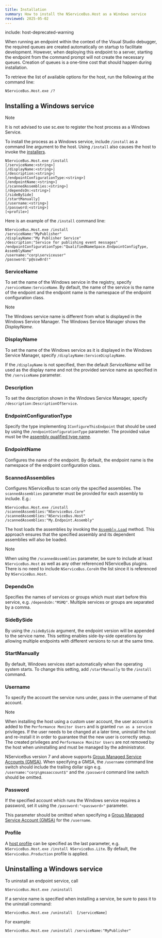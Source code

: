 ```yaml
---
title: Installation
summary: How to install the NServiceBus.Host as a Windows service
reviewed: 2025-05-02
---
```


include: host-deprecated-warning

When running an endpoint within the context of the Visual Studio debugger, the required queues are created automatically on startup to facilitate development. However, when deploying this endpoint to a server, starting the endpoint from the command prompt will not create the necessary queues. Creation of queues is a one-time cost that should happen during installation.

To retrieve the list of available options for the host, run the following at the command line:

```shell
NServiceBus.Host.exe /?
```


## Installing a Windows service

> [!NOTE]
> It is not advised to use sc.exe to register the host process as a Windows Service.

To install the process as a Windows service, include `/install` as a command line argument to the host. Using `/install` also causes the host to invoke the [installers](/nservicebus/operations/installers.md).

```shell
NServiceBus.Host.exe /install
[/serviceName:<string>]
[/displayName:<string>]
[/description:<string>]
[/endpointConfigurationType:<string>]
[/endpointName:<string>]
[/scannedAssemblies:<string>]
[/dependsOn:<string>]
[/sideBySide]
[/startManually]
[/username:<string>]
[/password:<string>]
[<profile>]
```

Here is an example of the `/install` command line:

```shell
NServiceBus.Host.exe /install
/serviceName:"MyPublisher"
/displayName:"My Publisher Service"
/description:"Service for publishing event messages"
/endpointConfigurationType:"QualifiedNameSpace.EndpointConfigType, AssemblyName"
/username:"corp\serviceuser"
/password:"p@ssw0rd!"
```


### ServiceName

To set the name of the Windows service in the registry, specify `/serviceName:ServiceName`. By default, the name of the service is the name of the endpoint and the endpoint name is the namespace of the endpoint configuration class.

> [!NOTE]
> The Windows service name is different from what is displayed in the Windows Service Manager. The Windows Service Manager shows the *DisplayName*.


### DisplayName

To set the name of the Windows service as it is displayed in the Windows Service Manager, specify `/displayName:ServiceDisplayName`.

If the `/displayName` is not specified, then the default *ServiceName* will be used as the display name and not the provided service name as specified in the `/serviceName` parameter.


### Description

To set the description shown in the Windows Service Manager, specify
`/description:DescriptionOfService`.


### EndpointConfigurationType

Specify the type implementing `IConfigureThisEndpoint` that should be used by using the `/endpointConfigurationType` parameter. The provided value must be the [assembly qualified type name](https://msdn.microsoft.com/en-us/library/system.type.assemblyqualifiedname.aspx).


### EndpointName

Configures the name of the endpoint. By default, the endpoint name is the namespace of the endpoint configuration class.


### ScannedAssemblies

Configures NServiceBus to scan only the specified assemblies. The `scannedAssemblies` parameter must be provided for each assembly to include. E.g.:

```shell
NServiceBus.Host.exe /install
/scannedAssemblies:"NServiceBus.Core"
/scannedAssemblies:"NServiceBus.Host"
/scannedAssemblies:"My.Endpoint.Assembly"
```

The host loads the assemblies by invoking the [`Assembly.Load`](https://msdn.microsoft.com/en-us/library/ky3942xh.aspx) method. This approach ensures that the specified assembly and its dependent assemblies will also be loaded.

> [!NOTE]
> When using the `/scannedAssemblies` parameter, be sure to include at least `NServiceBus.Host` as well as any other referenced NServiceBus plugins. There is no need to include `NServiceBus.Core`in the list since it is referenced by `NServiceBus.Host`.


### DependsOn

Specifies the names of services or groups which must start before this service, e.g. `/dependsOn:"MSMQ"`. Multiple services or groups are separated by a comma.


### SideBySide

By using the `/sideBySide` argument, the endpoint version will be appended to the service name. This setting enables side-by-side operations by allowing multiple endpoints with different versions to run at the same time.


### StartManually

By default, Windows services start automatically when the operating system starts. To change this setting, add
`/startManually` to the `/install` command.


### Username

To specify the account the service runs under, pass in the username of that account.

> [!NOTE]
> When installing the host using a custom user account, the user account is added to the `Performance Monitor Users` and is granted `run as a service` privileges. If the user needs to be changed at a later time, uninstall the host and re-install it in order to guarantee that the new user is correctly setup. The created privileges and `Performance Monitor Users` are not removed by the host when uninstalling and must be managed by the administrator.

NServiceBus version 7 and above supports [Group Managed Service Accounts (GMSA)](http://blog.windowsserversecurity.com/2015/01/27/step-by-step-guide-to-configure-group-managed-service-accounts/).  When specifying a GMSA,  the `/username` command line switch should include the trailing dollar sign e.g. `/username:"corp\gmsaaccount$"` and the `/password` command line switch should be omitted.


### Password

If the specified account which runs the Windows service requires a password, set it using the `/password:"<password>"` parameter.

This parameter should be omitted when specifying a [Group Managed Service Account (GMSA)](http://blog.windowsserversecurity.com/2015/01/27/step-by-step-guide-to-configure-group-managed-service-accounts/) for the `/username`.


### Profile

A [host profile](profiles.md) can be specified as the last parameter, e.g. `NServiceBus.Host.exe /install NServiceBus.Lite`. By default, the `NServiceBus.Production` profile is applied.


## Uninstalling a Windows service

To uninstall an endpoint service, call

```shell
NServiceBus.Host.exe /uninstall
```

If a service name is specified when installing a service, be sure to pass it to the uninstall command:

```shell
NServiceBus.Host.exe /uninstall  [/serviceName]
```

For example:

```shell
NServiceBus.Host.exe /uninstall /serviceName:"MyPublisher"
```
